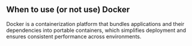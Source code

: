 ## When to use (or not use) Docker

Docker is a containerization platform that bundles applications and their dependencies into portable containers, which simplifies deployment and ensures consistent performance across environments.
